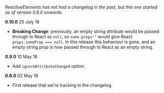 _ReactiveElements has not had a changelog in the past, but this one started as
of version 0.8.0 onwards._

**0.10.0** 25 July 18

* **Breaking Change**: previously, an empty string attribute would be passed
  through to React as `null`, so `some-prop=""` would give React
  `props.someProp === null`. In this release this behaviour is gone, and an
  empty string prop is now passed through to React as an empty string.

**0.9.0** 10 May 18

* Add `ignoreAttributeChanged` option.

**0.8.0** 02 May 18

* First release that we're tracking in the changelog.
